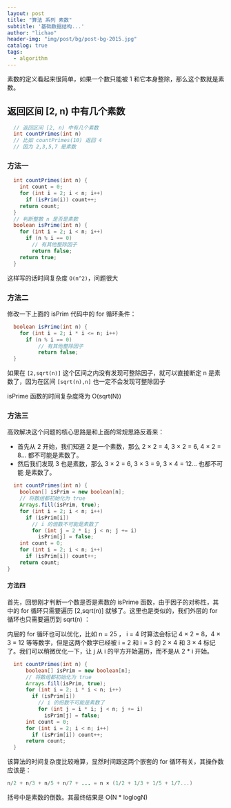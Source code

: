 ```yaml
---
layout: post
title: "算法 系列 素数"
subtitle: '基础数据结构...'
author: "lichao"
header-img: "img/post/bg/post-bg-2015.jpg"
catalog: true
tags:
  - algorithm
---
```


素数的定义看起来很简单，如果⼀个数只能被 1 和它本⾝整除，那么这个数就是素数。

## 返回区间 [2, n) 中有⼏个素数

```java
  // 返回区间 [2, n) 中有⼏个素数
  int countPrimes(int n)
  // ⽐如 countPrimes(10) 返回 4
  // 因为 2,3,5,7 是素数
```

### 方法一

```java
  int countPrimes(int n) {
    int count = 0;
    for (int i = 2; i < n; i++)
      if (isPrim(i)) count++;
    return count;
  }
  // 判断整数 n 是否是素数
  boolean isPrime(int n) {
    for (int i = 2; i < n; i++)
      if (n % i == 0)
        // 有其他整除因⼦
        return false;
    return true;
  }
```

这样写的话时间复杂度 ```O(n^2)```，问题很⼤

### 方法二

修改⼀下上⾯的 isPrim 代码中的 for 循环条件：

```java
  boolean isPrime(int n) {
    for (int i = 2; i * i <= n; i++)
      if (n % i == 0)
          // 有其他整除因⼦
          return false;
  }
```

如果在 ```[2,sqrt(n)]``` 这个区间之内没有发现可整除因⼦，就可以直接断定 n 是素数了，因为在区间 ```[sqrt(n),n]``` 也⼀定不会发现可整除因⼦

isPrime 函数的时间复杂度降为 O(sqrt(N))

### 方法三

⾼效解决这个问题的核⼼思路是和上⾯的常规思路反着来：

* ⾸先从 2 开始，我们知道 2 是⼀个素数，那么 2 × 2 = 4, 3 × 2 = 6, 4 × 2 = 8...
都不可能是素数了。
* 然后我们发现 3 也是素数，那么 3 × 2 = 6, 3 × 3 = 9, 3 × 4 = 12... 也都不可能
是素数了。

```java
  int countPrimes(int n) {
    boolean[] isPrim = new boolean[n];
    // 将数组都初始化为 true
    Arrays.fill(isPrim, true);
    for (int i = 2; i < n; i++)
      if (isPrim[i])
        // i 的倍数不可能是素数了
        for (int j = 2 * i; j < n; j += i)
          isPrim[j] = false;
    int count = 0;
    for (int i = 2; i < n; i++)
      if (isPrim[i]) count++;
    return count;
}
```

#### 方法四

⾸先，回想刚才判断⼀个数是否是素数的 isPrime 函数，由于因⼦的对称性，其中的 for 循环只需要遍历 [2,sqrt(n)] 就够了。这⾥也是类似的，我们外层的 for 循环也只需要遍历到 sqrt(n) ：

内层的 for 循环也可以优化，⽐如 n = 25 ， i = 4 时算法会标记 4 × 2 = 8，4 × 3 = 12 等等数字，但是这两个数字已经被 i = 2 和 i = 3 的 2 × 4 和 3 × 4 标记了。我们可以稍微优化⼀下，让 j 从 i 的平⽅开始遍历，⽽不是从 2 * i 开始。

```java
  int countPrimes(int n) {
      boolean[] isPrim = new boolean[n];
      // 将数组都初始化为 true
      Arrays.fill(isPrim, true);
      for (int i = 2; i * i < n; i++)
        if (isPrim[i])
          // i 的倍数不可能是素数了
          for (int j = i * i; j < n; j += i)
            isPrim[j] = false;
      int count = 0;
      for (int i = 2; i < n; i++)
        if (isPrim[i]) count++;
      return count;
  }
```

该算法的时间复杂度⽐较难算，显然时间跟这两个嵌套的 for 循环有关，其操作数应该是：

```java
n/2 + n/3 + n/5 + n/7 + ... = n × (1/2 + 1/3 + 1/5 + 1/7...)
```

括号中是素数的倒数。其最终结果是 O(N * loglogN)

